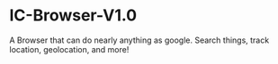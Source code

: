 # IC-Browser-V1.0
A Browser that can do nearly anything as google. Search things, track location, geolocation, and more!
